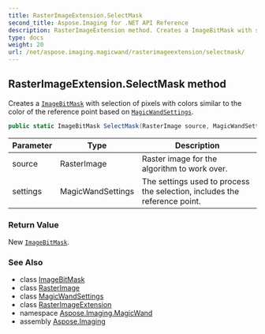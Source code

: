 ```yaml
---
title: RasterImageExtension.SelectMask
second_title: Aspose.Imaging for .NET API Reference
description: RasterImageExtension method. Creates a ImageBitMask with selection of pixels with colors similar to the color of the reference point based on MagicWandSettings
type: docs
weight: 20
url: /net/aspose.imaging.magicwand/rasterimageextension/selectmask/
---
```

## RasterImageExtension.SelectMask method

Creates a [`ImageBitMask`](../../../aspose.imaging.magicwand.imagemasks/imagebitmask/) with selection of pixels with colors similar to the color of the reference point based on [`MagicWandSettings`](../../magicwandsettings/).

```csharp
public static ImageBitMask SelectMask(RasterImage source, MagicWandSettings settings = null)
```

| Parameter | Type | Description |
| --- | --- | --- |
| source | RasterImage | Raster image for the algorithm to work over. |
| settings | MagicWandSettings | The settings used to process the selection, includes the reference point. |

### Return Value

New [`ImageBitMask`](../../../aspose.imaging.magicwand.imagemasks/imagebitmask/).

### See Also

* class [ImageBitMask](../../../aspose.imaging.magicwand.imagemasks/imagebitmask/)
* class [RasterImage](../../../aspose.imaging/rasterimage/)
* class [MagicWandSettings](../../magicwandsettings/)
* class [RasterImageExtension](../)
* namespace [Aspose.Imaging.MagicWand](../../rasterimageextension/)
* assembly [Aspose.Imaging](../../../)


